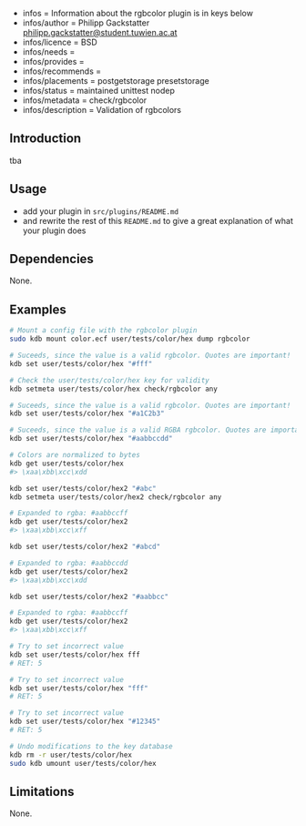 - infos = Information about the rgbcolor plugin is in keys below
- infos/author = Philipp Gackstatter <philipp.gackstatter@student.tuwien.ac.at>
- infos/licence = BSD
- infos/needs =
- infos/provides =
- infos/recommends =
- infos/placements = postgetstorage presetstorage
- infos/status = maintained unittest nodep
- infos/metadata = check/rgbcolor
- infos/description = Validation of rgbcolors

## Introduction

tba

## Usage

- add your plugin in `src/plugins/README.md`
- and rewrite the rest of this `README.md` to give a great
  explanation of what your plugin does

## Dependencies

None.

## Examples

```sh
# Mount a config file with the rgbcolor plugin
sudo kdb mount color.ecf user/tests/color/hex dump rgbcolor

# Suceeds, since the value is a valid rgbcolor. Quotes are important!
kdb set user/tests/color/hex "#fff"

# Check the user/tests/color/hex key for validity
kdb setmeta user/tests/color/hex check/rgbcolor any

# Suceeds, since the value is a valid rgbcolor. Quotes are important!
kdb set user/tests/color/hex "#a1C2b3"

# Suceeds, since the value is a valid RGBA rgbcolor. Quotes are important!
kdb set user/tests/color/hex "#aabbccdd"

# Colors are normalized to bytes
kdb get user/tests/color/hex
#> \xaa\xbb\xcc\xdd

kdb set user/tests/color/hex2 "#abc"
kdb setmeta user/tests/color/hex2 check/rgbcolor any

# Expanded to rgba: #aabbccff
kdb get user/tests/color/hex2
#> \xaa\xbb\xcc\xff

kdb set user/tests/color/hex2 "#abcd"

# Expanded to rgba: #aabbccdd
kdb get user/tests/color/hex2
#> \xaa\xbb\xcc\xdd

kdb set user/tests/color/hex2 "#aabbcc"

# Expanded to rgba: #aabbccff
kdb get user/tests/color/hex2
#> \xaa\xbb\xcc\xff

# Try to set incorrect value
kdb set user/tests/color/hex fff
# RET: 5

# Try to set incorrect value
kdb set user/tests/color/hex "fff"
# RET: 5

# Try to set incorrect value
kdb set user/tests/color/hex "#12345"
# RET: 5

# Undo modifications to the key database
kdb rm -r user/tests/color/hex
sudo kdb umount user/tests/color/hex
```

## Limitations

None.
